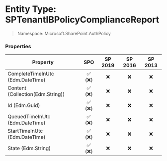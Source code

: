 # Entity Type: SPTenantIBPolicyComplianceReport

> Namespace: Microsoft.SharePoint.AuthPolicy

### Properties

Property | SPO | SP 2019 | SP 2016 | SP 2013
----------|:---:|:-------:|:-------:|:-------:
CompleteTimeInUtc (Edm.DateTime) | ✅ (❌) | ❌ | ❌ | ❌
Content (Collection(Edm.String)) | ✅ (❌) | ❌ | ❌ | ❌
Id (Edm.Guid) | ✅ (❌) | ❌ | ❌ | ❌
QueuedTimeInUtc (Edm.DateTime) | ✅ (❌) | ❌ | ❌ | ❌
StartTimeInUtc (Edm.DateTime) | ✅ (❌) | ❌ | ❌ | ❌
State (Edm.String) | ✅ (❌) | ❌ | ❌ | ❌